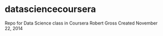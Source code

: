 datasciencecoursera
===================

Repo for Data Science class in Coursera
Robert Gross
Created November 22, 2014
